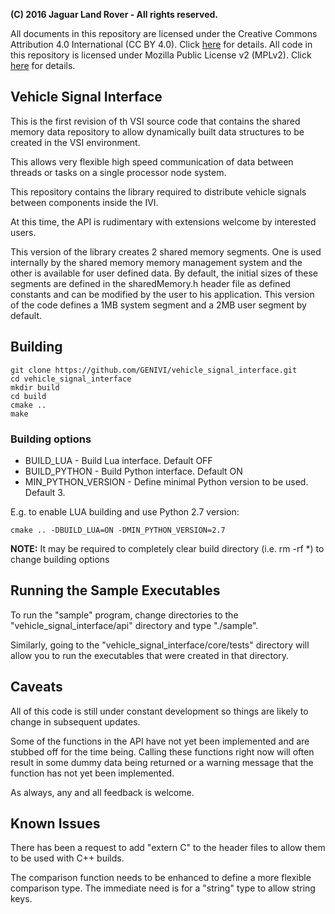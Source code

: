 **(C) 2016 Jaguar Land Rover - All rights reserved.**

All documents in this repository are licensed under the Creative
Commons Attribution 4.0 International (CC BY 4.0). Click
[here](https://creativecommons.org/licenses/by/4.0/) for details.
All code in this repository is licensed under Mozilla Public License
v2 (MPLv2). Click [here](https://www.mozilla.org/en-US/MPL/2.0/) for
details.

## Vehicle Signal Interface
This is the first revision of th VSI source code that contains the shared
memory data repository to allow dynamically built data structures to be
created in the VSI environment.

This allows very flexible high speed communication of data between threads or
tasks on a single processor node system.

This repository contains the library required to distribute vehicle signals
between components inside the IVI.

At this time, the API is rudimentary with extensions welcome by interested
users.

This version of the library creates 2 shared memory segments.  One is used
internally by the shared memory memory management system and the other is
available for user defined data.  By default, the initial sizes of these
segments are defined in the sharedMemory.h header file as defined constants
and can be modified by the user to his application.  This version of the code
defines a 1MB system segment and a 2MB user segment by default.

## Building
```
git clone https://github.com/GENIVI/vehicle_signal_interface.git
cd vehicle_signal_interface
mkdir build
cd build
cmake ..
make
```
### Building options
* BUILD_LUA - Build Lua interface. Default OFF
* BUILD_PYTHON - Build Python interface. Default ON
* MIN_PYTHON_VERSION - Define minimal Python version to be used. Default 3.

E.g. to enable LUA building and use Python 2.7 version:
```
cmake .. -DBUILD_LUA=ON -DMIN_PYTHON_VERSION=2.7
```
__NOTE:__ It may be required to completely clear build directory (i.e. rm -rf \*) to change building options

## Running the Sample Executables

To run the "sample" program, change directories to the
"vehicle_signal_interface/api" directory and type "./sample".

Similarly, going to the "vehicle_signal_interface/core/tests" directory will allow
you to run the executables that were created in that directory.

## Caveats

All of this code is still under constant development so things are likely to
change in subsequent updates.

Some of the functions in the API have not yet been implemented and are stubbed
off for the time being.  Calling these functions right now will often result
in some dummy data being returned or a warning message that the function has
not yet been implemented.

As always, any and all feedback is welcome.

## Known Issues

There has been a request to add "extern C" to the header files to allow them
to be used with C++ builds.

The comparison function needs to be enhanced to define a more flexible
comparison type.  The immediate need is for a "string" type to allow string
keys.
